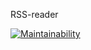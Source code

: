 RSS-reader

[![Maintainability](https://api.codeclimate.com/v1/badges/4b1c8f976557e9ed06d6/maintainability)](https://codeclimate.com/github/MityaDementiy/frontend-project-lvl3/maintainability)